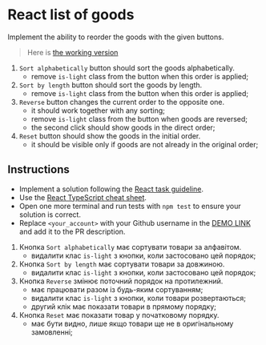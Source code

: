 # React list of goods

Implement the ability to reorder the goods with the given buttons.

> Here is [the working version](https://mate-academy.github.io/react_list-of-goods/)

1. `Sort alphabetically` button should sort the goods alphabetically.
    - remove `is-light` class from the button when this order is applied;
1. `Sort by length` button should sort the goods by length.
    - remove `is-light` class from the button when this order is applied;
1. `Reverse` button changes the current order to the opposite one. 
    - it should work together with any sorting;
    - remove `is-light` class from the button when goods are reversed;
    - the second click should show goods in the direct order;
1. `Reset` button should show the goods in the initial order.
    - it should be visible only if goods are not already in the original order;

## Instructions

- Implement a solution following the [React task guideline](https://github.com/mate-academy/react_task-guideline#react-tasks-guideline).
- Use the [React TypeScript cheat sheet](https://mate-academy.github.io/fe-program/js/extra/react-typescript).
- Open one more terminal and run tests with `npm test` to ensure your solution is correct.
- Replace `<your_account>` with your Github username in the [DEMO LINK](https://emxm.github.io/react_list-of-goods/) and add it to the PR description.

1. Кнопка `Sort alphabetically` має сортувати товари за алфавітом.
     - видалити клас `is-light` з кнопки, коли застосовано цей порядок;
2. Кнопка `Sort by length` має сортувати товари за довжиною.
     - видалити клас `is-light` з кнопки, коли застосовано цей порядок;
3. Кнопка `Reverse` змінює поточний порядок на протилежний.
     - має працювати разом із будь-яким сортуванням;
     - видалити клас `is-light` з кнопки, коли товари розвертаються;
     - другий клік має показати товари в прямому порядку;
4. Кнопка `Reset` має показати товар у початковому порядку.
     - має бути видно, лише якщо товари ще не в оригінальному замовленні;
